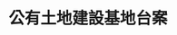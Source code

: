 ---
id: "88"
lang: zh-tw
publish: "FALSE"
selected: "FALSE"
selected_blog: "FALSE"
title: 公有土地建設基地台案
join:
  image: https://cm.pdis.tw/images/post/88/1JzheNwk0akiwOGL7oVUAJ_3NxkGZFoWj.jpg
layout: post
---